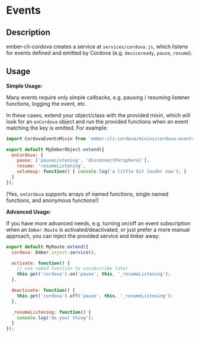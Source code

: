 # Events

## Description

ember-cli-cordova creates a service at `services/cordova.js`, which listens for
events defined and emitted by Cordova (e.g. `deviceready`, `pause`, `resume`).


## Usage

**Simple Usage:**

Many events require only simple callbacks, e.g. pausing / resuming listener
functions, logging the event, etc.

In these cases, extend your object/class with the provided mixin, which will
look for an `onCordova` object and run the provided functions when an event
matching the key is emitted. For example:

```javascript
import CordovaEventsMixin from 'ember-cli-cordova/mixins/cordova-events';

export default MyEmberObject.extend({
  onCordova: {
    pause: ['pauseListening', 'disconnectPeripheral'],
    resume: 'resumeListening',
    volumeup: function() { console.log('a little bit louder now'); }
  }
});
```

(Yes, `onCordova` supports arrays of named functions, single named functions,
and anonymous functions!)

**Advanced Usage:**

If you have more advanced needs, e.g. turning on/off an event subscription when
an `Ember.Route` is activated/deactivated, or just prefer a more manual
approach, you can inject the provided service and tinker away:

```javascript
export default MyRoute.extend({
  cordova: Ember.inject.service(),

  activate: function() {
    // use named function to unsubscribe later
    this.get('cordova').on('pause', this, '_resumeListening');
  },

  deactivate: function() {
    this.get('cordova').off('pause', this, '_resumeListening');
  },

  _resumeListening: function() {
    console.log('do your thing');
  }
});
```
